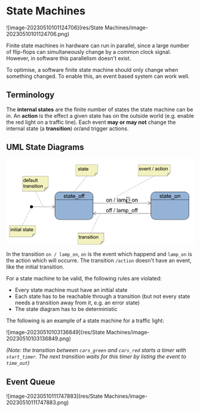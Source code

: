 # State Machines

![image-20230510101124706](res/State Machines/image-20230510101124706.png)

Finite state machines in hardware can run in parallel, since a large number of flip-flops can simultaneously change by a common clock signal. However, in software this parallelism doesn't exist. 

To optimise, a software finite state machine should only change when something changed. To enable this, an event based system can work well.

## Terminology

The **internal states** are the finite number of states the state machine can be in. An **action** is the effect a given state has on the outside world (e.g. enable the red light on a traffic line). Each event **may or may not** change the internal state  (a **transition**) or/and trigger actions.

## UML State Diagrams

<img src="res/State Machines/image-20230510101935101.png" alt="image-20230510101935101" style="zoom:67%;" />

In the transition `on / lamp_on`, `on` is the event which happend and `lamp_on` is the action which will occurre. The transition `/action` doesn't have an event, like the initial transition.

For a state machine to be valid, the following rules are violated:

* Every state machine must have an initial state
* Each state has to be reachable through a transition (but not every state needs a transition away from it, e.g. an error state)
* The state diagram has to be deterministic

The following is an example of a state machine for a traffic light:

![image-20230510103136849](res/State Machines/image-20230510103136849.png)

*(Note: the transition between `cars_green` and `cars_red` starts a timer with `start_timer`. The next transition waits for this timer by listing the event to `time_out`)*

## Event Queue

![image-20230510111747883](res/State Machines/image-20230510111747883.png)